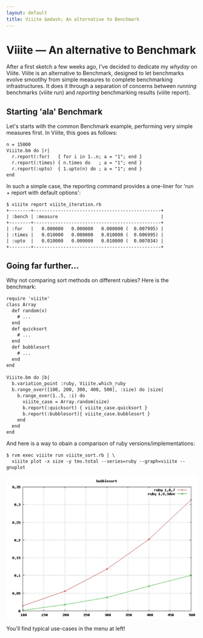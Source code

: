 ```yaml
---
layout: default
title: Viiite &mdash; An alternative to Benchmark
---
```

# Viiite &mdash; An alternative to Benchmark

After a first sketch a few weeks ago, I've decided to dedicate my *whyday* on Viiite. Viiite is an alternative to Benchmark, designed to let benchmarks evolve smootlhy from simple measures to complete benchmarking infrastructures. It does it through a separation of concerns between *running* benchmarks (viiite run) and *reporting* benchmarking results (viiite report). 

## Starting 'ala' Benchmark

Let's starts with the common Benchmark example, performing very simple measures first. In Viiite, this goes as follows:

    n = 15000
    Viiite.bm do |r|
      r.report(:for)   { for i in 1..n; a = "1"; end }
      r.report(:times) { n.times do   ; a = "1"; end }
      r.report(:upto)  { 1.upto(n) do ; a = "1"; end }
    end

In such a simple case, the reporting command provides a one-liner for 'run + report with default options':

    $ viiite report viiite_iteration.rb
    +--------+-----------------------------------------------+
    | :bench | :measure                                      |
    +--------+-----------------------------------------------+
    | :for   |   0.000000   0.000000   0.000000 (  0.007995) |
    | :times |   0.010000   0.000000   0.010000 (  0.006995) |
    | :upto  |   0.010000   0.000000   0.010000 (  0.007034) |
    +--------+-----------------------------------------------+

## Going far further...

Why not comparing sort methods on different rubies? Here is the benchmark:

    require 'viiite'
    class Array
      def random(x) 
        # ...
      end
      def quicksort
        # ...
      end
      def bubblesort
        # ...
      end
    end
    
    Viiite.bm do |b|
      b.variation_point :ruby, Viiite.which_ruby
      b.range_over([100, 200, 300, 400, 500], :size) do |size|
        b.range_over(1..5, :i) do
          viiite_case = Array.random(size)
          b.report(:quicksort) { viiite_case.quicksort }
          b.report(:bubblesort){ viiite_case.bubblesort }
        end
      end
    end

And here is a way to obain a comparison of ruby versions/implementations:

    $ rvm exec viiite run viiite_sort.rb | \
      viiite plot -x size -y tms.total --series=ruby --graph=viiite --gnuplot

![Comparing Bubblesort complexity with Viiite](images/bubblesort-rubies.jpeg)

You'll find typical use-cases in the menu at left!
